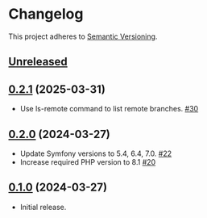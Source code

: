 # Changelog

This project adheres to [Semantic Versioning](https://semver.org/spec/v2.0.0.html).

## [Unreleased]


## [0.2.1] (2025-03-31)

 *  Use ls-remote command to list remote branches. [#30]

## [0.2.0] (2024-03-27)

 * Update Symfony versions to 5.4, 6.4, 7.0. [#22]
 * Increase required PHP version to 8.1 [#20]

## [0.1.0] (2024-03-27)

 * Initial release.

[Unreleased]: https://github.com/contao/monorepo-tools/compare/0.2.1...HEAD
[0.2.1]: https://github.com/contao/monorepo-tools/compare/0.2.0...0.2.1
[0.2.0]: https://github.com/contao/monorepo-tools/compare/0.1.0...0.2.0
[0.1.0]: https://github.com/contao/monorepo-tools/commits/0.1.0

[#30]: https://github.com/contao/monorepo-tools/issues/30
[#22]: https://github.com/contao/monorepo-tools/issues/22
[#20]: https://github.com/contao/monorepo-tools/issues/20
